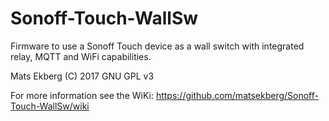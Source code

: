 # Sonoff-Touch-WallSw

Firmware to use a Sonoff Touch device as a wall switch with integrated relay, MQTT and WiFi capabilities.

Mats Ekberg (C) 2017 GNU GPL v3

For more information see the WiKi: https://github.com/matsekberg/Sonoff-Touch-WallSw/wiki

